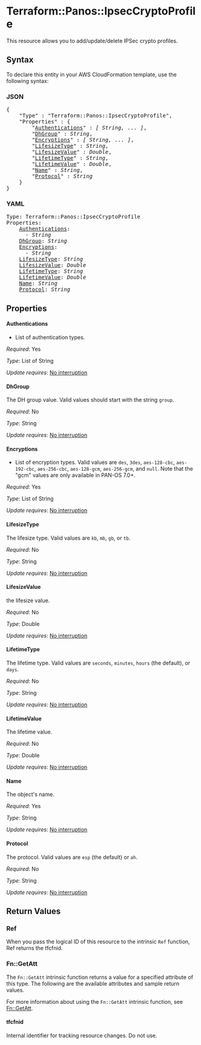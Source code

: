 # Terraform::Panos::IpsecCryptoProfile

This resource allows you to add/update/delete IPSec crypto profiles.

## Syntax

To declare this entity in your AWS CloudFormation template, use the following syntax:

### JSON

<pre>
{
    "Type" : "Terraform::Panos::IpsecCryptoProfile",
    "Properties" : {
        "<a href="#authentications" title="Authentications">Authentications</a>" : <i>[ String, ... ]</i>,
        "<a href="#dhgroup" title="DhGroup">DhGroup</a>" : <i>String</i>,
        "<a href="#encryptions" title="Encryptions">Encryptions</a>" : <i>[ String, ... ]</i>,
        "<a href="#lifesizetype" title="LifesizeType">LifesizeType</a>" : <i>String</i>,
        "<a href="#lifesizevalue" title="LifesizeValue">LifesizeValue</a>" : <i>Double</i>,
        "<a href="#lifetimetype" title="LifetimeType">LifetimeType</a>" : <i>String</i>,
        "<a href="#lifetimevalue" title="LifetimeValue">LifetimeValue</a>" : <i>Double</i>,
        "<a href="#name" title="Name">Name</a>" : <i>String</i>,
        "<a href="#protocol" title="Protocol">Protocol</a>" : <i>String</i>
    }
}
</pre>

### YAML

<pre>
Type: Terraform::Panos::IpsecCryptoProfile
Properties:
    <a href="#authentications" title="Authentications">Authentications</a>: <i>
      - String</i>
    <a href="#dhgroup" title="DhGroup">DhGroup</a>: <i>String</i>
    <a href="#encryptions" title="Encryptions">Encryptions</a>: <i>
      - String</i>
    <a href="#lifesizetype" title="LifesizeType">LifesizeType</a>: <i>String</i>
    <a href="#lifesizevalue" title="LifesizeValue">LifesizeValue</a>: <i>Double</i>
    <a href="#lifetimetype" title="LifetimeType">LifetimeType</a>: <i>String</i>
    <a href="#lifetimevalue" title="LifetimeValue">LifetimeValue</a>: <i>Double</i>
    <a href="#name" title="Name">Name</a>: <i>String</i>
    <a href="#protocol" title="Protocol">Protocol</a>: <i>String</i>
</pre>

## Properties

#### Authentications

- List of authentication types.

_Required_: Yes

_Type_: List of String

_Update requires_: [No interruption](https://docs.aws.amazon.com/AWSCloudFormation/latest/UserGuide/using-cfn-updating-stacks-update-behaviors.html#update-no-interrupt)

#### DhGroup

The DH group value.  Valid values should start with
the string `group`.

_Required_: No

_Type_: String

_Update requires_: [No interruption](https://docs.aws.amazon.com/AWSCloudFormation/latest/UserGuide/using-cfn-updating-stacks-update-behaviors.html#update-no-interrupt)

#### Encryptions

- List of encryption types.  Valid values
are `des`, `3des`, `aes-128-cbc`, `aes-192-cbc`, `aes-256-cbc`, `aes-128-gcm`,
`aes-256-gcm`, and `null`.  Note that the "gcm" values are only available in
PAN-OS 7.0+.

_Required_: Yes

_Type_: List of String

_Update requires_: [No interruption](https://docs.aws.amazon.com/AWSCloudFormation/latest/UserGuide/using-cfn-updating-stacks-update-behaviors.html#update-no-interrupt)

#### LifesizeType

The lifesize type.  Valid values are `kb`, `mb`,
`gb`, or `tb`.

_Required_: No

_Type_: String

_Update requires_: [No interruption](https://docs.aws.amazon.com/AWSCloudFormation/latest/UserGuide/using-cfn-updating-stacks-update-behaviors.html#update-no-interrupt)

#### LifesizeValue

the lifesize value.

_Required_: No

_Type_: Double

_Update requires_: [No interruption](https://docs.aws.amazon.com/AWSCloudFormation/latest/UserGuide/using-cfn-updating-stacks-update-behaviors.html#update-no-interrupt)

#### LifetimeType

The lifetime type.  Valid values are `seconds`,
`minutes`, `hours` (the default), or `days`.

_Required_: No

_Type_: String

_Update requires_: [No interruption](https://docs.aws.amazon.com/AWSCloudFormation/latest/UserGuide/using-cfn-updating-stacks-update-behaviors.html#update-no-interrupt)

#### LifetimeValue

The lifetime value.

_Required_: No

_Type_: Double

_Update requires_: [No interruption](https://docs.aws.amazon.com/AWSCloudFormation/latest/UserGuide/using-cfn-updating-stacks-update-behaviors.html#update-no-interrupt)

#### Name

The object's name.

_Required_: Yes

_Type_: String

_Update requires_: [No interruption](https://docs.aws.amazon.com/AWSCloudFormation/latest/UserGuide/using-cfn-updating-stacks-update-behaviors.html#update-no-interrupt)

#### Protocol

The protocol.  Valid values are `esp` (the default)
or `ah`.

_Required_: No

_Type_: String

_Update requires_: [No interruption](https://docs.aws.amazon.com/AWSCloudFormation/latest/UserGuide/using-cfn-updating-stacks-update-behaviors.html#update-no-interrupt)

## Return Values

### Ref

When you pass the logical ID of this resource to the intrinsic `Ref` function, Ref returns the tfcfnid.

### Fn::GetAtt

The `Fn::GetAtt` intrinsic function returns a value for a specified attribute of this type. The following are the available attributes and sample return values.

For more information about using the `Fn::GetAtt` intrinsic function, see [Fn::GetAtt](https://docs.aws.amazon.com/AWSCloudFormation/latest/UserGuide/intrinsic-function-reference-getatt.html).

#### tfcfnid

Internal identifier for tracking resource changes. Do not use.

